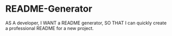 # README-Generator
AS A developer, I WANT a README generator, SO THAT I can quickly create a professional README for a new project.
